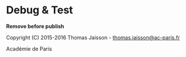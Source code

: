 # Debug & Test
**Remove before publish**


Copyright (C) 2015-2016 Thomas Jaisson -
thomas.jaisson@ac-paris.fr

Académie de Paris
